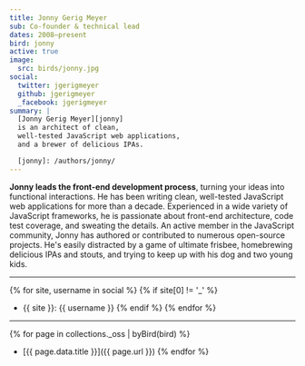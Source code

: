 ```yaml
---
title: Jonny Gerig Meyer
sub: Co-founder & technical lead
dates: 2008–present
bird: jonny
active: true
image:
  src: birds/jonny.jpg
social:
  twitter: jgerigmeyer
  github: jgerigmeyer
  _facebook: jgerigmeyer
summary: |
  [Jonny Gerig Meyer][jonny]
  is an architect of clean,
  well-tested JavaScript web applications,
  and a brewer of delicious IPAs.

  [jonny]: /authors/jonny/
---
```


**Jonny leads the front-end development process**,
turning your ideas into functional interactions.
He has been writing clean,
well-tested JavaScript web applications
for more than a decade.
Experienced in a wide variety of JavaScript frameworks,
he is passionate about front-end architecture,
code test coverage, and sweating the details.
An active member in the JavaScript community,
Jonny has authored or contributed to
numerous open-source projects.
He's easily distracted by a game of ultimate frisbee,
homebrewing delicious IPAs and stouts,
and trying to keep up with his dog and two young kids.

------

{% for site, username in social %}
{% if site[0] != '_' %}
- {{ site }}: {{ username }}
{% endif %}
{% endfor %}

------

{% for page in collections._oss | byBird(bird) %}
- [{{ page.data.title }}]({{ page.url }})
{% endfor %}
